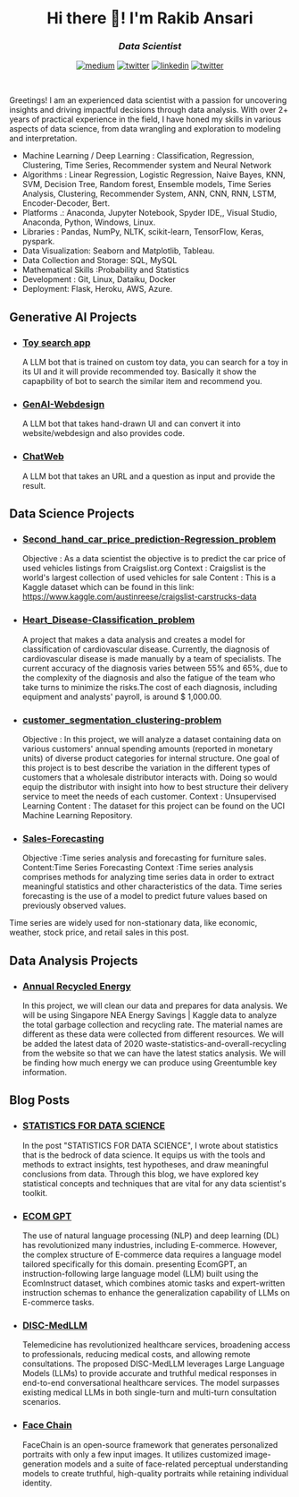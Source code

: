 <h1 align="center">Hi there 👋! I'm Rakib Ansari</h1>

<h3 align="center"><i>Data Scientist</i></h3>

<div align="center">



<a href="https://medium.com/@rakib.ai.ds" target="_blank"><img src="https://img.shields.io/badge/Medium-12100E?style=flat&logo=medium&logoColor=white" alt="medium"></a>
<a href="mailto:rakib.ai.ds@gmail.com" target="_blank"><img src="https://img.shields.io/badge/Gmail-D14836?style=for-the-badge&logo=gmail&logoColor=white" alt="twitter"></a>
<a href="https://www.linkedin.com/in/rakib-ansari-736938290/" target="_blank"><img src="https://img.shields.io/badge/LinkedIn-0077B5?style=for-the-badge&logo=linkedin&logoColor=white" alt="linkedin"></a>
<a href="https://twitter.com/Rakibaids" target="_blank"><img src="https://img.shields.io/badge/Twitter-1DA1F2?style=for-the-badge&logo=twitter&logoColor=white" alt="twitter"></a>

</div>

<br>

Greetings! I am an experienced data scientist with a passion for uncovering insights and driving impactful decisions through data analysis. With over 2+ years of practical experience in the field, I have honed my skills in various aspects of data science, from data wrangling and exploration to modeling and interpretation.



* Machine Learning / Deep Learning :  Classification, Regression, Clustering, Time Series, Recommender system and Neural Network
* Algorithms : Linear Regression, Logistic Regression, Naive Bayes, KNN, SVM, Decision Tree, Random forest, Ensemble models, Time Series Analysis, Clustering, Recommender System, ANN, CNN, RNN, LSTM, Encoder-Decoder, Bert.
* Platforms .: Anaconda, Jupyter Notebook, Spyder IDE,, Visual Studio, Anaconda, Python, Windows, Linux.
* Libraries : Pandas, NumPy, NLTK, scikit-learn, TensorFlow, Keras, pyspark.
* Data Visualization: Seaborn and Matplotlib, Tableau.
* Data Collection and Storage: SQL, MySQL 
* Mathematical Skills :Probability and Statistics
* Development : Git, Linux, Dataiku, Docker
* Deployment: Flask, Heroku, AWS, Azure.

## Generative AI Projects

* ### [Toy search app](https://github.com/Rakib-data-scientist/Toy-Search-App)

    A LLM bot that is trained on custom toy data, you can search for a toy in its UI and it will provide recommended toy.
    Basically it show the capapbility of bot to search the similar item and recommend you.

* ### [GenAI-Webdesign](https://github.com/Rakib-data-scientist/GenAI-Webdesign)

    A LLM bot that takes hand-drawn UI and can convert it into website/webdesign and also provides code.

* ### [ChatWeb](https://github.com/Rakib-data-scientist/ChatWeb)

    A LLM bot that takes an URL and a question as input and provide the result.

## Data Science Projects

* ### [Second_hand_car_price_prediction-Regression_problem](https://github.com/Rakib-data-scientist/Second_hand_car_price_prediction-Regression_problem)

    Objective : As a data scientist the objective is to predict the car price of used vehicles listings from Craigslist.org
	Context : Craigslist is the world's largest collection of used vehicles for sale
	Content : This is a Kaggle dataset which can be found in this link: https://www.kaggle.com/austinreese/craigslist-carstrucks-data

* ### [Heart_Disease-Classification_problem](https://github.com/Rakib-data-scientist/Heart_Disease-Classification_problem)

    A project that makes a data analysis and creates a model for classification of cardiovascular disease.
	Currently, the diagnosis of cardiovascular disease is made manually by a team of specialists. The current accuracy of the diagnosis varies between 55% and 65%, due to the complexity of the diagnosis and also the fatigue of the team who take turns to minimize the risks.The cost of each diagnosis, including equipment and analysts' payroll, is around $ 1,000.00.

* ### [customer_segmentation_clustering-problem](https://github.com/Rakib-data-scientist/customer_segmentation_clustering-problem/tree/main)

    Objective : In this project, we will analyze a dataset containing data on various customers' annual spending amounts (reported in monetary units) of diverse product categories for internal structure. One goal of this project is to best describe the variation in the different types of customers that a wholesale distributor interacts with. Doing so would equip the distributor with insight into how to best structure their delivery service to meet the needs of each customer.
	Context : Unsupervised Learning
	Content : The dataset for this project can be found on the UCI Machine Learning Repository.


* ### [Sales-Forecasting](https://github.com/Rakib-data-scientist/Sales-Forecasting)

    Objective :Time series analysis and forecasting for furniture sales.
	Content:Time Series Forecasting
	Context :Time series analysis comprises methods for analyzing time series data in order to extract meaningful statistics and other characteristics of the data. Time series forecasting is the use of a model to predict future values based on previously observed values.

Time series are widely used for non-stationary data, like economic, weather, stock price, and retail sales in this post.
	
## Data Analysis Projects

* ### [Annual Recycled Energy](https://github.com/Rakib-data-scientist/Annual-Recycled-Energy-Data_Analysis)

	In this project, we will clean our data and prepares for data analysis. We will be using Singapore NEA Energy Savings | Kaggle data to analyze the total garbage collection and recycling rate. The material names are different as these data were collected from different resources. We will be added the latest data of 2020 waste-statistics-and-overall-recycling from the website so that we can have the latest statics analysis. We will be finding how much energy we can produce using Greentumble key information.

## Blog Posts

* ### [STATISTICS FOR DATA SCIENCE](https://medium.com/analytics-vidhya/statistics-for-data-science-f6ca0e0ee30f)

    In the post "STATISTICS FOR DATA SCIENCE", I wrote about statistics that is the bedrock of data science. It equips us with the tools and methods to extract insights, test hypotheses, and draw meaningful conclusions from data. Through this blog, we have explored key statistical concepts and techniques that are vital for any data scientist's toolkit.

* ### [ECOM GPT](https://medium.com/@rakib.ai.ds/ecomgpt-f58f36e5be25)

    The use of natural language processing (NLP) and deep learning (DL) has revolutionized many industries, including E-commerce. However, the complex structure of E-commerce data requires a language model tailored specifically for this domain. presenting EcomGPT, an instruction-following large language model (LLM) built using the EcomInstruct dataset, which combines atomic tasks and expert-written instruction schemas to enhance the generalization capability of
LLMs on E-commerce tasks.

* ### [DISC-MedLLM](https://medium.com/@rakib.ai.ds/disc-medllm-f91e848a068c)

    Telemedicine has revolutionized healthcare services, broadening access to professionals, reducing medical costs, and allowing remote consultations. The proposed DISC-MedLLM leverages Large Language Models (LLMs) to provide accurate and truthful medical responses in end-to-end conversational healthcare services. The model surpasses existing medical LLMs in both single-turn and multi-turn consultation scenarios.

* ### [Face Chain](https://medium.com/@rakib.ai.ds/facechain-1aed97808108)

  FaceChain is an open-source framework that generates personalized portraits with only a few input images. It utilizes customized image-generation models and a suite of face-related perceptual understanding models to create truthful, high-quality portraits while retaining individual identity.
